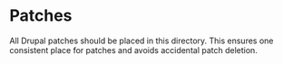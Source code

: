# Patches

All Drupal patches should be placed in this directory. This ensures one 
consistent place for patches and avoids accidental patch deletion.
